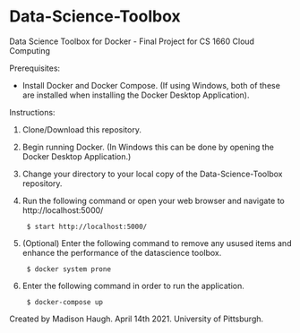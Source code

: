 # Data-Science-Toolbox
Data Science Toolbox for Docker - Final Project for CS 1660 Cloud Computing

Prerequisites:
- Install Docker and Docker Compose. (If using Windows, both of these are installed when installing the Docker Desktop Application).



Instructions:

1. Clone/Download this repository.

2. Begin running Docker. (In Windows this can be done by opening the Docker Desktop Application.)

3. Change your directory to your local copy of the Data-Science-Toolbox repository.

4. Run the following command or open your web browser and navigate to http://localhost:5000/

	    $ start http://localhost:5000/

5. (Optional) Enter the following command to remove any usused items and enhance the performance of the datascience toolbox.

	    $ docker system prone

6. Enter the following command in order to run the application.

	    $ docker-compose up




Created by Madison Haugh. April 14th 2021. University of Pittsburgh.
